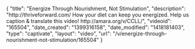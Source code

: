 {
    "title": "Energize Through Nourishment, Not Stimulation",
    "description": "http:\/\/thriveforward.com\/ How your diet can keep you energized. Help us caption & translate this video! http:\/\/amara.org\/v\/CCLL\/",
    "videoid": "165504",
    "date_created": "1399316158",
    "date_modified": "1418181403",
    "type": "captivate",
    "layout": "video",
    "url": "\/v\/energize-through-nourishment-not-stimulation\/165504"
}